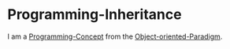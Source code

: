 # Programming-Inheritance

I am a [Programming-Concept](404.md) from the [Object-oriented-Paradigm](250000026.md).